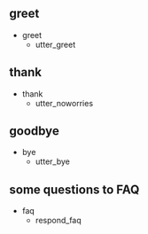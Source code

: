 ## greet
* greet
  - utter_greet

## thank
* thank
  - utter_noworries

## goodbye
* bye
  - utter_bye


## some questions to FAQ
* faq
  - respond_faq